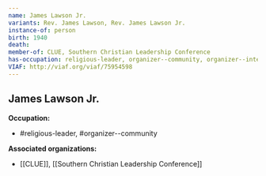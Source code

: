 ```yaml
---
name: James Lawson Jr.
variants: Rev. James Lawson, Rev. James Lawson Jr.
instance-of: person
birth: 1940
death: 
member-of: CLUE, Southern Christian Leadership Conference
has-occupation: religious-leader, organizer--community, organizer--interfaith
VIAF: http://viaf.org/viaf/75954598
---
```

## James Lawson Jr.

**Occupation:** 
- #religious-leader, #organizer--community

**Associated organizations:** 
- [[CLUE]], [[Southern Christian Leadership Conference]]